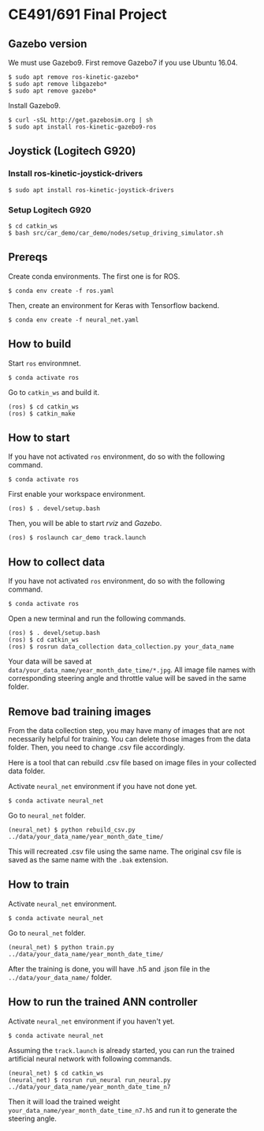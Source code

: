 # CE491/691 Final Project

## Gazebo version
We must use Gazebo9. First remove Gazebo7 if you use Ubuntu 16.04.

```
$ sudo apt remove ros-kinetic-gazebo*
$ sudo apt remove libgazebo*
$ sudo apt remove gazebo*
```

Install Gazebo9.
```
$ curl -sSL http://get.gazebosim.org | sh
$ sudo apt install ros-kinetic-gazebo9-ros 
```
## Joystick (Logitech G920)

### Install ros-kinetic-joystick-drivers

```
$ sudo apt install ros-kinetic-joystick-drivers
```
### Setup Logitech G920
```
$ cd catkin_ws
$ bash src/car_demo/car_demo/nodes/setup_driving_simulator.sh
```

## Prereqs

Create conda environments. The first one is for ROS.

```
$ conda env create -f ros.yaml
```

Then, create an environment for Keras with Tensorflow backend.

```
$ conda env create -f neural_net.yaml
```

## How to build

Start `ros` environmnet.
```
$ conda activate ros
```

Go to `catkin_ws` and build it.
```
(ros) $ cd catkin_ws
(ros) $ catkin_make
```

## How to start 

If you have not activated `ros` environment, do so with the following command.
```
$ conda activate ros
```

First enable your workspace environment.
```
(ros) $ . devel/setup.bash
```
Then, you will be able to start *rviz* and *Gazebo*.
```
(ros) $ roslaunch car_demo track.launch
```

## How to collect data

If you have not activated `ros` environment, do so with the following command.
```
$ conda activate ros
```

Open a new terminal and run the following commands.
```
(ros) $ . devel/setup.bash
(ros) $ cd catkin_ws
(ros) $ rosrun data_collection data_collection.py your_data_name
```
Your data will be saved at `data/your_data_name/year_month_date_time/*.jpg`. All image file names with corresponding steering angle and throttle value will be saved in the same folder.

## Remove bad training images

From the data collection step, you may have many of images that are not necessarily helpful for training. You can delete those images from the data folder. Then, you need to change .csv file accordingly. 

Here is a tool that can rebuild .csv file based on image files in your collected data folder.

Activate `neural_net` environment if you have not done yet.

```
$ conda activate neural_net
```

Go to `neural_net` folder. 

```
(neural_net) $ python rebuild_csv.py ../data/your_data_name/year_month_date_time/
```

This will recreated .csv file using the same name. The original csv file is saved as the same name with the `.bak` extension.

## How to train

Activate `neural_net` environment.

```
$ conda activate neural_net
```

Go to `neural_net` folder.

```
(neural_net) $ python train.py ../data/your_data_name/year_month_date_time/
```

After the training is done, you will have .h5 and .json file in the `../data/your_data_name/` folder.

## How to run the trained ANN controller

Activate `neural_net` environment if you haven't yet.

```
$ conda activate neural_net
```

Assuming the `track.launch` is already started, you can run the trained artificial neural network with following commands.

```
(neural_net) $ cd catkin_ws
(neural_net) $ rosrun run_neural run_neural.py ../data/your_data_name/year_month_date_time_n7
```
Then it will load the trained weight `your_data_name/year_month_date_time_n7.h5` and run it to generate the steering angle.
